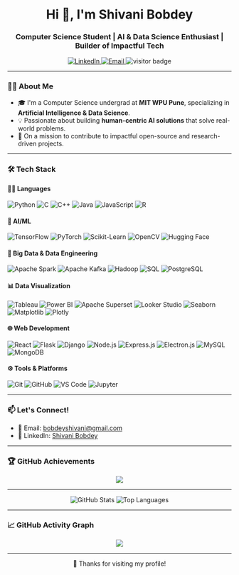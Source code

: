 <h1 align="center">Hi 👋, I'm Shivani Bobdey</h1>
<h3 align="center">Computer Science Student | AI & Data Science Enthusiast | Builder of Impactful Tech</h3>

<p align="center">
  <a href="https://www.linkedin.com/in/shivani-bobdey-766478256/" target="_blank">
    <img src="https://img.shields.io/badge/LinkedIn-blue?logo=linkedin&logoColor=white" alt="LinkedIn" />
  </a>
  <a href="mailto:bobdeyshivani@gmail.com">
    <img src="https://img.shields.io/badge/Email-red?logo=gmail&logoColor=white" alt="Email" />
  </a>
  <img src="https://visitor-badge.laobi.icu/badge?page_id=shivani-bobdey.shivani-bobdey" alt="visitor badge"/>
</p>

---

### 👩‍💻 About Me

- 🎓 I'm a Computer Science undergrad at **MIT WPU Pune**, specializing in **Artificial Intelligence & Data Science**.
- 💡 Passionate about building **human-centric AI solutions** that solve real-world problems.
- 🚀 On a mission to contribute to impactful open-source and research-driven projects.

---

### 🛠️ Tech Stack

#### 👩‍💻 Languages
![Python](https://img.shields.io/badge/Python-3776AB?style=for-the-badge&logo=python&logoColor=white)
![C](https://img.shields.io/badge/C-00599C?style=for-the-badge&logo=c&logoColor=white)
![C++](https://img.shields.io/badge/C++-00599C?style=for-the-badge&logo=cplusplus&logoColor=white)
![Java](https://img.shields.io/badge/Java-ED8B00?style=for-the-badge&logo=openjdk&logoColor=white)
![JavaScript](https://img.shields.io/badge/JavaScript-F7DF1E?style=for-the-badge&logo=javascript&logoColor=black)
![R](https://img.shields.io/badge/R-276DC3?style=for-the-badge&logo=r&logoColor=white)

#### 🤖 AI/ML
![TensorFlow](https://img.shields.io/badge/TensorFlow-FF6F00?style=for-the-badge&logo=tensorflow&logoColor=white)
![PyTorch](https://img.shields.io/badge/PyTorch-EE4C2C?style=for-the-badge&logo=pytorch&logoColor=white)
![Scikit-Learn](https://img.shields.io/badge/Scikit--Learn-F7931E?style=for-the-badge&logo=scikitlearn&logoColor=white)
![OpenCV](https://img.shields.io/badge/OpenCV-5C3EE8?style=for-the-badge&logo=opencv&logoColor=white)
![Hugging Face](https://img.shields.io/badge/HuggingFace-FFD21F?style=for-the-badge&logo=huggingface&logoColor=black)

#### 🧠 Big Data & Data Engineering
![Apache Spark](https://img.shields.io/badge/Apache%20Spark-E25A1C?style=for-the-badge&logo=apachespark&logoColor=white)
![Apache Kafka](https://img.shields.io/badge/Apache%20Kafka-231F20?style=for-the-badge&logo=apachekafka&logoColor=white)
![Hadoop](https://img.shields.io/badge/Hadoop-66CCFF?style=for-the-badge&logo=apachehadoop&logoColor=black)
![SQL](https://img.shields.io/badge/SQL-4479A1?style=for-the-badge&logo=sqlite&logoColor=white)
![PostgreSQL](https://img.shields.io/badge/PostgreSQL-4169E1?style=for-the-badge&logo=postgresql&logoColor=white)

#### 📊 Data Visualization
![Tableau](https://img.shields.io/badge/Tableau-E97627?style=for-the-badge&logo=tableau&logoColor=white)
![Power BI](https://img.shields.io/badge/Power%20BI-F2C811?style=for-the-badge&logo=powerbi&logoColor=black)
![Apache Superset](https://img.shields.io/badge/Apache%20Superset-FF7F50?style=for-the-badge&logo=apache&logoColor=white)
![Looker Studio](https://img.shields.io/badge/Looker%20Studio-4285F4?style=for-the-badge&logo=googleanalytics&logoColor=white)
![Seaborn](https://img.shields.io/badge/Seaborn-3776AB?style=for-the-badge&logo=python&logoColor=white)
![Matplotlib](https://img.shields.io/badge/Matplotlib-11557C?style=for-the-badge&logo=python&logoColor=white)
![Plotly](https://img.shields.io/badge/Plotly-3F4F75?style=for-the-badge&logo=plotly&logoColor=white)

#### 🌐 Web Development
![React](https://img.shields.io/badge/React-20232A?style=for-the-badge&logo=react&logoColor=61DAFB)
![Flask](https://img.shields.io/badge/Flask-000000?style=for-the-badge&logo=flask&logoColor=white)
![Django](https://img.shields.io/badge/Django-092E20?style=for-the-badge&logo=django&logoColor=white)
![Node.js](https://img.shields.io/badge/Node.js-339933?style=for-the-badge&logo=nodedotjs&logoColor=white)
![Express.js](https://img.shields.io/badge/Express.js-000000?style=for-the-badge&logo=express&logoColor=white)
![Electron.js](https://img.shields.io/badge/Electron-2C2E3B?style=for-the-badge&logo=electron&logoColor=9FEAF9)
![MySQL](https://img.shields.io/badge/MySQL-4479A1?style=for-the-badge&logo=mysql&logoColor=white)
![MongoDB](https://img.shields.io/badge/MongoDB-4EA94B?style=for-the-badge&logo=mongodb&logoColor=white)

#### ⚙️ Tools & Platforms
![Git](https://img.shields.io/badge/Git-F05032?style=for-the-badge&logo=git&logoColor=white)
![GitHub](https://img.shields.io/badge/GitHub-181717?style=for-the-badge&logo=github&logoColor=white)
![VS Code](https://img.shields.io/badge/VS%20Code-007ACC?style=for-the-badge&logo=visualstudiocode&logoColor=white)
![Jupyter](https://img.shields.io/badge/Jupyter-F37626?style=for-the-badge&logo=jupyter&logoColor=white)


---

### 📫 Let's Connect!

- 📧 Email: [bobdeyshivani@gmail.com](mailto:bobdeyshivani@gmail.com)  
- 💼 LinkedIn: [Shivani Bobdey](https://www.linkedin.com/in/shivani-bobdey-766478256/)

---

### 🏆 GitHub Achievements

<p align="center">
  <img src="https://github-profile-trophy.vercel.app/?username=shivanibobdey&theme=radical&no-frame=true&no-bg=true&margin-w=10" />
</p>

---

<p align="center">
  <img src="https://github-readme-stats.vercel.app/api?username=shivanibobdey&show_icons=true&theme=radical" alt="GitHub Stats"/>
  <img src="https://github-readme-stats.vercel.app/api/top-langs/?username=shivanibobdey&layout=compact&theme=radical" alt="Top Languages"/>
</p>

---

### 📈 GitHub Activity Graph

<p align="center">
  <img src="https://github-readme-activity-graph.vercel.app/graph?username=shivanibobdey&theme=react-dark&hide_border=true&area=true" />
</p>

---


<p align="center">🌟 Thanks for visiting my profile!</p>
